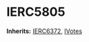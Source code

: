 # IERC5805
**Inherits:**
[IERC6372](/lib/openzeppelin-contracts/contracts/interfaces/IERC6372.sol/interface.IERC6372.md), [IVotes](/lib/openzeppelin-contracts/contracts/governance/utils/IVotes.sol/interface.IVotes.md)


